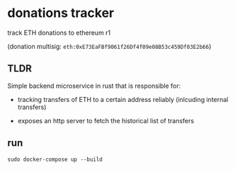 # donations tracker

track ETH donations to ethereum r1

(donation multisig: `eth:0xE73EaFBf9061f26Df4f09e08B53c459Df03E2b66`)

## TLDR

Simple backend microservice in rust that is responsible for: 

- tracking transfers of ETH to a certain address reliably (inlcuding internal transfers) 

- exposes an http server to fetch the historical list of transfers

## run

```
sudo docker-compose up --build
```
